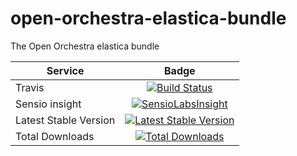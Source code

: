 open-orchestra-elastica-bundle
===========================

The Open Orchestra elastica bundle

| Service       | Badge         |
| ------------- |:-------------:|
| Travis | [![Build Status](https://travis-ci.org/open-orchestra/open-orchestra-elastica-admin-bundle.svg?branch=master)](https://travis-ci.org/open-orchestra/open-orchestra-elastica-admin-bundle) |
| Sensio insight | [![SensioLabsInsight](https://insight.sensiolabs.com/projects/71188417-f679-4f37-819e-22abc154eb25/big.png)](https://insight.sensiolabs.com/projects/71188417-f679-4f37-819e-22abc154eb25) |
| Latest Stable Version | [![Latest Stable Version](https://poser.pugx.org/open-orchestra/open-orchestra-elastica-admin-bundle/v/stable)](https://packagist.org/packages/open-orchestra/open-orchestra-elastica-admin-bundle) |
| Total Downloads | [![Total Downloads](https://poser.pugx.org/open-orchestra/open-orchestra-elastica-admin-bundle/downloads)](https://packagist.org/packages/open-orchestra/open-orchestra-elastica-admin-bundle) |
